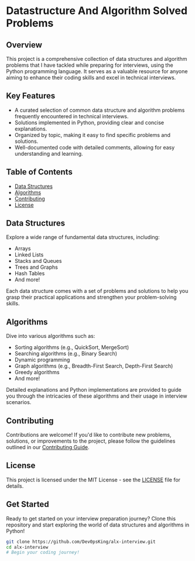 # Datastructure And Algorithm Solved Problems

## Overview
This project is a comprehensive collection of data structures and algorithm problems that I have tackled while preparing for interviews, using the Python programming language. It serves as a valuable resource for anyone aiming to enhance their coding skills and excel in technical interviews.

## Key Features
- A curated selection of common data structure and algorithm problems frequently encountered in technical interviews.
- Solutions implemented in Python, providing clear and concise explanations.
- Organized by topic, making it easy to find specific problems and solutions.
- Well-documented code with detailed comments, allowing for easy understanding and learning.

## Table of Contents
- [Data Structures](#data-structures)
- [Algorithms](#algorithms)
- [Contributing](#contributing)
- [License](#license)

## Data Structures
Explore a wide range of fundamental data structures, including:
- Arrays
- Linked Lists
- Stacks and Queues
- Trees and Graphs
- Hash Tables
- And more!

Each data structure comes with a set of problems and solutions to help you grasp their practical applications and strengthen your problem-solving skills.

## Algorithms
Dive into various algorithms such as:
- Sorting algorithms (e.g., QuickSort, MergeSort)
- Searching algorithms (e.g., Binary Search)
- Dynamic programming
- Graph algorithms (e.g., Breadth-First Search, Depth-First Search)
- Greedy algorithms
- And more!

Detailed explanations and Python implementations are provided to guide you through the intricacies of these algorithms and their usage in interview scenarios.

## Contributing
Contributions are welcome! If you'd like to contribute new problems, solutions, or improvements to the project, please follow the guidelines outlined in our [Contributing Guide](CONTRIBUTING.md).

## License
This project is licensed under the MIT License - see the [LICENSE](LICENSE) file for details.

## Get Started
Ready to get started on your interview preparation journey? Clone this repository and start exploring the world of data structures and algorithms in Python!

```bash
git clone https://github.com/Dev0psKing/alx-interview.git
cd alx-interview
# Begin your coding journey!
